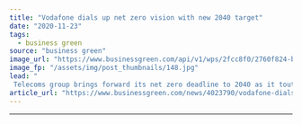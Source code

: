 ```yaml
---
title: "Vodafone dials up net zero vision with new 2040 target"
date: "2020-11-23"
tags: 
  - business green
source: "business green"
image_url: "https://www.businessgreen.com/api/v1/wps/2fcc8f0/2760f824-bb9d-48a7-bbff-52f042871c16/4/vodafone-building-2015-185x114.jpg"
image_fp: "/assets/img/post_thumbnails/148.jpg"
lead: "
 Telecoms group brings forward its net zero deadline to 2040 as it touts new 2030 carbon reduction targets validated by the Science-Based Targets initiative ..."
article_url: "https://www.businessgreen.com/news/4023790/vodafone-dials-net-zero-vision-2040-target"
---
```


---
